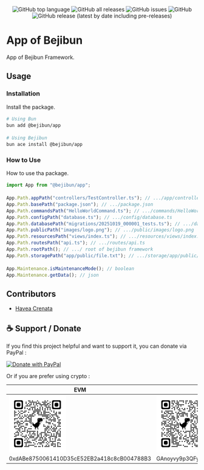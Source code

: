 <div align="center">

![GitHub top language](https://img.shields.io/github/languages/top/crenata/bejibun-app)
![GitHub all releases](https://img.shields.io/github/downloads/crenata/bejibun-app/total)
![GitHub issues](https://img.shields.io/github/issues/crenata/bejibun-app)
![GitHub](https://img.shields.io/github/license/crenata/bejibun-app)
![GitHub release (latest by date including pre-releases)](https://img.shields.io/github/v/release/crenata/bejibun-app?display_name=tag&include_prereleases)

</div>

# App of Bejibun
App of Bejibun Framework.

## Usage

### Installation
Install the package.

```bash
# Using Bun
bun add @bejibun/app

# Using Bejibun
bun ace install @bejibun/app
```

### How to Use
How to use tha package.

```ts
import App from "@bejibun/app";

App.Path.appPath("controllers/TestController.ts"); // .../app/controllers/TestController.ts
App.Path.basePath("package.json"); // .../package.json
App.Path.commandsPath("HelloWorldCommand.ts"); // .../commands/HelloWorldCommand.ts
App.Path.configPath("database.ts"); // .../config/database.ts
App.Path.databasePath("migrations/20251019_000001_tests.ts"); // .../database/migrations/20251019_000001_tests.ts
App.Path.publicPath("images/logo.png"); // .../public/images/logo.png
App.Path.resourcesPath("views/index.ts"); // .../resources/views/index.ts
App.Path.routesPath("api.ts"); // .../routes/api.ts
App.Path.rootPath(); // .../ root of bejibun framework
App.Path.storagePath("app/public/file.txt"); // .../storage/app/public/file.txt

App.Maintenance.isMaintenanceMode(); // boolean
App.Maintenance.getData(); // json
```

## Contributors
- [Havea Crenata](mailto:havea.crenata@gmail.com)

## ☕ Support / Donate

If you find this project helpful and want to support it, you can donate via PayPal :

[![Donate with PayPal](https://img.shields.io/badge/Donate-PayPal-blue.svg?logo=paypal)](https://paypal.me/hafiizhghulam)

Or if you are prefer using crypto :

| EVM | Solana |
| --- | ------ |
| <img src="https://github.com/crenata/bejibun/blob/master/public/images/EVM.png?raw=true" width="150" /> | <img src="https://github.com/crenata/bejibun/blob/master/public/images/SOL.png?raw=true" width="150" /> |
| 0xdABe8750061410D35cE52EB2a418c8cB004788B3 | GAnoyvy9p3QFyxikWDh9hA3fmSk2uiPLNWyQ579cckMn |
